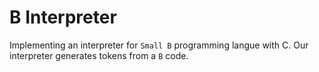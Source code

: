 # B Interpreter

Implementing an interpreter for ```Small B``` programming langue with C. Our interpreter
generates tokens from a ```B``` code.
